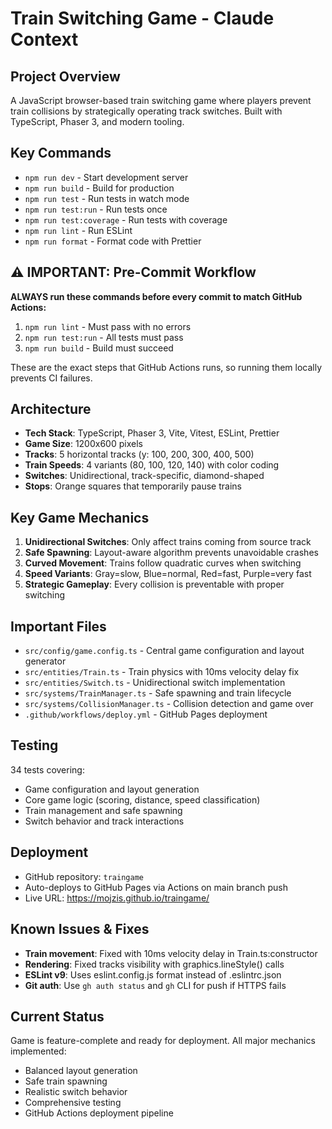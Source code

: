 # Train Switching Game - Claude Context

## Project Overview
A JavaScript browser-based train switching game where players prevent train collisions by strategically operating track switches. Built with TypeScript, Phaser 3, and modern tooling.

## Key Commands
- `npm run dev` - Start development server
- `npm run build` - Build for production
- `npm run test` - Run tests in watch mode
- `npm run test:run` - Run tests once
- `npm run test:coverage` - Run tests with coverage
- `npm run lint` - Run ESLint
- `npm run format` - Format code with Prettier

## ⚠️ IMPORTANT: Pre-Commit Workflow
**ALWAYS run these commands before every commit to match GitHub Actions:**
1. `npm run lint` - Must pass with no errors
2. `npm run test:run` - All tests must pass
3. `npm run build` - Build must succeed

These are the exact steps that GitHub Actions runs, so running them locally prevents CI failures.

## Architecture
- **Tech Stack**: TypeScript, Phaser 3, Vite, Vitest, ESLint, Prettier
- **Game Size**: 1200x600 pixels
- **Tracks**: 5 horizontal tracks (y: 100, 200, 300, 400, 500)
- **Train Speeds**: 4 variants (80, 100, 120, 140) with color coding
- **Switches**: Unidirectional, track-specific, diamond-shaped
- **Stops**: Orange squares that temporarily pause trains

## Key Game Mechanics
1. **Unidirectional Switches**: Only affect trains coming from source track
2. **Safe Spawning**: Layout-aware algorithm prevents unavoidable crashes  
3. **Curved Movement**: Trains follow quadratic curves when switching
4. **Speed Variants**: Gray=slow, Blue=normal, Red=fast, Purple=very fast
5. **Strategic Gameplay**: Every collision is preventable with proper switching

## Important Files
- `src/config/game.config.ts` - Central game configuration and layout generator
- `src/entities/Train.ts` - Train physics with 10ms velocity delay fix
- `src/entities/Switch.ts` - Unidirectional switch implementation
- `src/systems/TrainManager.ts` - Safe spawning and train lifecycle
- `src/systems/CollisionManager.ts` - Collision detection and game over
- `.github/workflows/deploy.yml` - GitHub Pages deployment

## Testing
34 tests covering:
- Game configuration and layout generation
- Core game logic (scoring, distance, speed classification)
- Train management and safe spawning
- Switch behavior and track interactions

## Deployment
- GitHub repository: `traingame`
- Auto-deploys to GitHub Pages via Actions on main branch push
- Live URL: https://mojzis.github.io/traingame/

## Known Issues & Fixes
- **Train movement**: Fixed with 10ms velocity delay in Train.ts:constructor
- **Rendering**: Fixed tracks visibility with graphics.lineStyle() calls
- **ESLint v9**: Uses eslint.config.js format instead of .eslintrc.json
- **Git auth**: Use `gh auth status` and `gh` CLI for push if HTTPS fails

## Current Status
Game is feature-complete and ready for deployment. All major mechanics implemented:
- Balanced layout generation
- Safe train spawning
- Realistic switch behavior
- Comprehensive testing
- GitHub Actions deployment pipeline